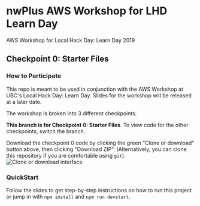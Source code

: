 # nwPlus AWS Workshop for LHD Learn Day

AWS Workshop for Local Hack Day: Learn Day 2019

## Checkpoint 0: Starter Files

### How to Participate

This repo is meant to be used in conjunction with the AWS Workshop at UBC's Local Hack Day: Learn Day. Slides for the workshop will be released at a later date.

The workshop is broken into 3 different checkpoints.

**This branch is for Checkpoint 0: Starter Files**.
To view code for the other checkpoints, switch the branch.

Download the checkpoint 0 code by clicking the green "Clone or download" button above, then clicking "Download ZIP".
(Alternatively, you can clone this repository if you are comfortable using `git`).
![Clone or download interface](https://i.ibb.co/VBYZD9m/Screen-Shot-2019-09-29-at-12-13-25-PM.png)

### QuickStart

Follow the slides to get step-by-step instructions on how to run this project or jump in with `npm install` and `npm run devstart`.
